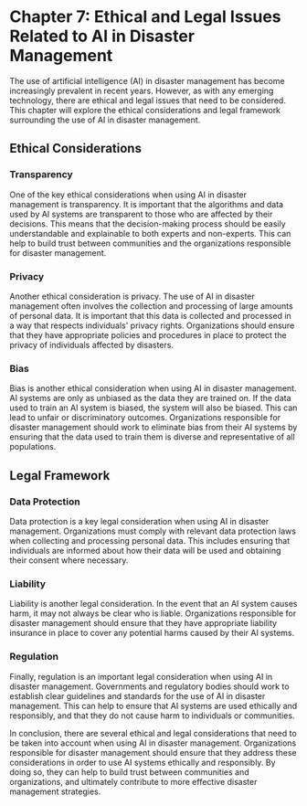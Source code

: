 Chapter 7: Ethical and Legal Issues Related to AI in Disaster Management
========================================================================

The use of artificial intelligence (AI) in disaster management has become increasingly prevalent in recent years. However, as with any emerging technology, there are ethical and legal issues that need to be considered. This chapter will explore the ethical considerations and legal framework surrounding the use of AI in disaster management.

Ethical Considerations
----------------------

### Transparency

One of the key ethical considerations when using AI in disaster management is transparency. It is important that the algorithms and data used by AI systems are transparent to those who are affected by their decisions. This means that the decision-making process should be easily understandable and explainable to both experts and non-experts. This can help to build trust between communities and the organizations responsible for disaster management.

### Privacy

Another ethical consideration is privacy. The use of AI in disaster management often involves the collection and processing of large amounts of personal data. It is important that this data is collected and processed in a way that respects individuals' privacy rights. Organizations should ensure that they have appropriate policies and procedures in place to protect the privacy of individuals affected by disasters.

### Bias

Bias is another ethical consideration when using AI in disaster management. AI systems are only as unbiased as the data they are trained on. If the data used to train an AI system is biased, the system will also be biased. This can lead to unfair or discriminatory outcomes. Organizations responsible for disaster management should work to eliminate bias from their AI systems by ensuring that the data used to train them is diverse and representative of all populations.

Legal Framework
---------------

### Data Protection

Data protection is a key legal consideration when using AI in disaster management. Organizations must comply with relevant data protection laws when collecting and processing personal data. This includes ensuring that individuals are informed about how their data will be used and obtaining their consent where necessary.

### Liability

Liability is another legal consideration. In the event that an AI system causes harm, it may not always be clear who is liable. Organizations responsible for disaster management should ensure that they have appropriate liability insurance in place to cover any potential harms caused by their AI systems.

### Regulation

Finally, regulation is an important legal consideration when using AI in disaster management. Governments and regulatory bodies should work to establish clear guidelines and standards for the use of AI in disaster management. This can help to ensure that AI systems are used ethically and responsibly, and that they do not cause harm to individuals or communities.

In conclusion, there are several ethical and legal considerations that need to be taken into account when using AI in disaster management. Organizations responsible for disaster management should ensure that they address these considerations in order to use AI systems ethically and responsibly. By doing so, they can help to build trust between communities and organizations, and ultimately contribute to more effective disaster management strategies.
